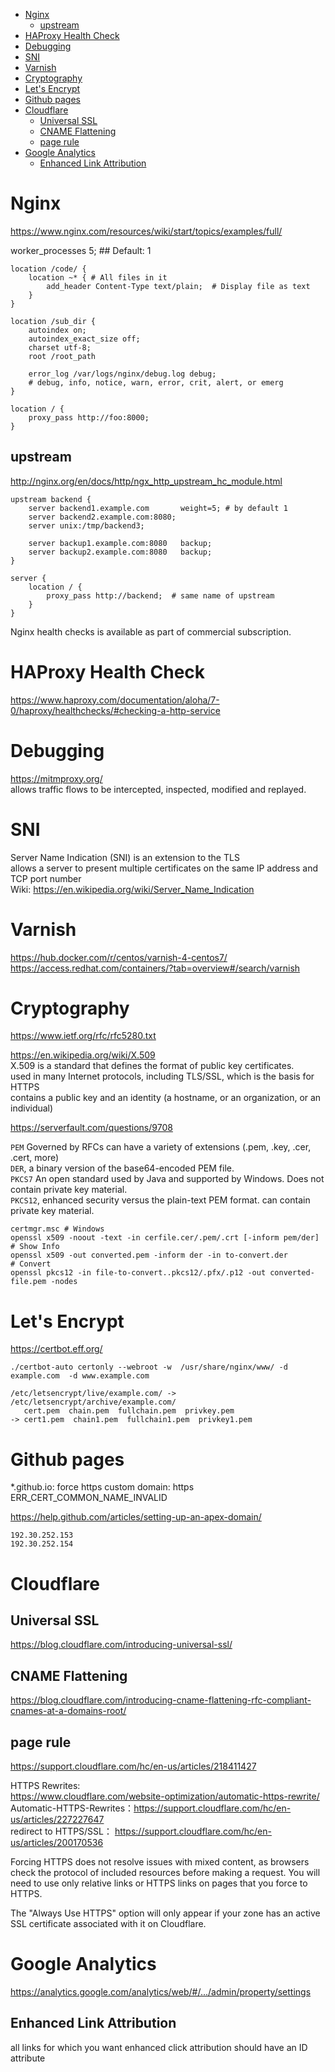 <!-- TOC -->

- [Nginx](#nginx)
    - [upstream](#upstream)
- [HAProxy Health Check](#haproxy-health-check)
- [Debugging](#debugging)
- [SNI](#sni)
- [Varnish](#varnish)
- [Cryptography](#cryptography)
- [Let's Encrypt](#lets-encrypt)
- [Github pages](#github-pages)
- [Cloudflare](#cloudflare)
    - [Universal SSL](#universal-ssl)
    - [CNAME Flattening](#cname-flattening)
    - [page rule](#page-rule)
- [Google Analytics](#google-analytics)
    - [Enhanced Link Attribution](#enhanced-link-attribution)

<!-- /TOC -->

# Nginx
https://www.nginx.com/resources/wiki/start/topics/examples/full/

worker_processes  5;  ## Default: 1

    location /code/ {
        location ~* { # All files in it
            add_header Content-Type text/plain;  # Display file as text
        }
    }

    location /sub_dir {
        autoindex on;
        autoindex_exact_size off;
        charset utf-8;
        root /root_path

        error_log /var/logs/nginx/debug.log debug;
        # debug, info, notice, warn, error, crit, alert, or emerg
    }

    location / {
        proxy_pass http://foo:8000;
    }

## upstream
http://nginx.org/en/docs/http/ngx_http_upstream_hc_module.html

    upstream backend {
        server backend1.example.com       weight=5; # by default 1
        server backend2.example.com:8080;
        server unix:/tmp/backend3;

        server backup1.example.com:8080   backup;
        server backup2.example.com:8080   backup;
    }

    server {
        location / {
            proxy_pass http://backend;  # same name of upstream
        }
    }

Nginx health checks is available as part of commercial subscription.

# HAProxy Health Check
https://www.haproxy.com/documentation/aloha/7-0/haproxy/healthchecks/#checking-a-http-service

# Debugging
https://mitmproxy.org/  
allows traffic flows to be intercepted, inspected, modified and replayed.

# SNI
Server Name Indication (SNI) is an extension to the TLS  
allows a server to present multiple certificates on the same IP address and TCP port number  
Wiki: https://en.wikipedia.org/wiki/Server_Name_Indication

# Varnish
https://hub.docker.com/r/centos/varnish-4-centos7/  
https://access.redhat.com/containers/?tab=overview#/search/varnish

# Cryptography
https://www.ietf.org/rfc/rfc5280.txt

https://en.wikipedia.org/wiki/X.509  
X.509 is a standard that defines the format of public key certificates.  
used in many Internet protocols, including TLS/SSL, which is the basis for HTTPS  
contains a public key and an identity (a hostname, or an organization, or an individual)  

https://serverfault.com/questions/9708

`PEM` Governed by RFCs can have a variety of extensions (.pem, .key, .cer, .cert, more)  
`DER`, a binary version of the base64-encoded PEM file.  
`PKCS7` An open standard used by Java and supported by Windows. Does not contain private key material.  
`PKCS12`, enhanced security versus the plain-text PEM format. can contain private key material.

    certmgr.msc # Windows
    openssl x509 -noout -text -in cerfile.cer/.pem/.crt [-inform pem/der]   # Show Info
    openssl x509 -out converted.pem -inform der -in to-convert.der          # Convert
    openssl pkcs12 -in file-to-convert..pkcs12/.pfx/.p12 -out converted-file.pem -nodes

# Let's Encrypt
https://certbot.eff.org/

    ./certbot-auto certonly --webroot -w  /usr/share/nginx/www/ -d example.com  -d www.example.com

    /etc/letsencrypt/live/example.com/ -> /etc/letsencrypt/archive/example.com/
       cert.pem  chain.pem  fullchain.pem  privkey.pem 
    -> cert1.pem  chain1.pem  fullchain1.pem  privkey1.pem

# Github pages
*.github.io:    force https
custom domain:  https ERR_CERT_COMMON_NAME_INVALID

https://help.github.com/articles/setting-up-an-apex-domain/

    192.30.252.153
    192.30.252.154

# Cloudflare 
## Universal SSL
https://blog.cloudflare.com/introducing-universal-ssl/  

## CNAME Flattening
https://blog.cloudflare.com/introducing-cname-flattening-rfc-compliant-cnames-at-a-domains-root/

## page rule
https://support.cloudflare.com/hc/en-us/articles/218411427

HTTPS Rewrites:  
https://www.cloudflare.com/website-optimization/automatic-https-rewrite/   
Automatic-HTTPS-Rewrites：https://support.cloudflare.com/hc/en-us/articles/227227647  
redirect to HTTPS/SSL： https://support.cloudflare.com/hc/en-us/articles/200170536

Forcing HTTPS does not resolve issues with mixed content, as browsers check the protocol of included resources before making a request. You will need to use only relative links or HTTPS links on pages that you force to HTTPS. 

The "Always Use HTTPS" option will only appear if your zone has an active SSL certificate associated with it on Cloudflare.

# Google Analytics
https://analytics.google.com/analytics/web/#/.../admin/property/settings

## Enhanced Link Attribution
 all links for which you want enhanced click attribution should have an ID attribute